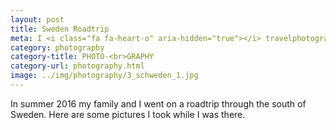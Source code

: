 ```yaml
---
layout: post
title: Sweden Roadtrip
meta: I <i class="fa fa-heart-o" aria-hidden="true"></i> travelphotography
category: photography
category-title: PHOTO-<br>GRAPHY
category-url: photography.html
image: ../img/photography/3_schweden_1.jpg
---
```


<p class="post-content">In summer 2016 my family and I went on a roadtrip through the south of Sweden. Here are some pictures I took while I was there.</p>
